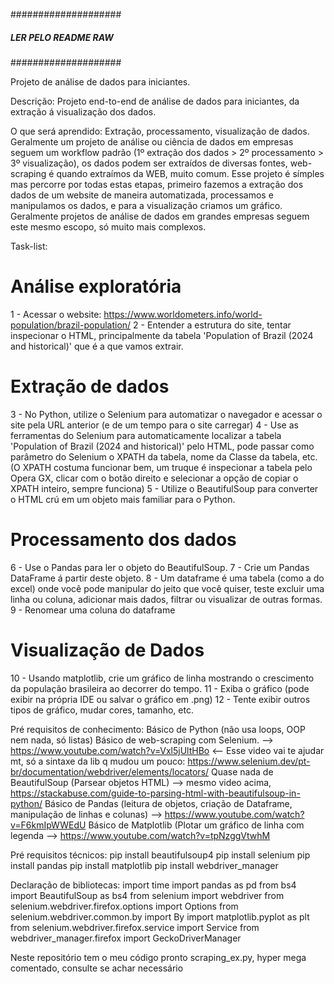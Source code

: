 ####################
##### LER PELO README RAW #####
####################

Projeto de análise de dados para iniciantes.

Descrição: 
Projeto end-to-end de análise de dados para iniciantes, da extração á visualização dos dados.

O que será aprendido: 
Extração, processamento, visualização de dados.
Geralmente um projeto de análise ou ciência de dados em empresas seguem um workflow padrão (1º extração dos dados > 2º processamento > 3º visualização), os dados podem ser extraídos de diversas fontes, web-scraping é quando extraímos da WEB, muito comum.
Esse projeto é símples mas percorre por todas estas etapas, primeiro fazemos a extração dos dados de um website de maneira automatizada, processamos e manipulamos os dados, e para a visualização criamos um gráfico.
Geralmente projetos de análise de dados em grandes empresas seguem este mesmo escopo, só muito mais complexos.

Task-list:
# Análise exploratória
1 - Acessar o website: https://www.worldometers.info/world-population/brazil-population/
2 - Entender a estrutura do site, tentar inspecionar o HTML, principalmente da tabela 'Population of Brazil (2024 and historical)' que é a que vamos extrair.

# Extração de dados
3 - No Python, utilize o Selenium para automatizar o navegador e acessar o site pela URL anterior (e de um tempo para o site carregar)
4 - Use as ferramentas do Selenium para automaticamente localizar a tabela 'Population of Brazil (2024 and historical)' pelo HTML, pode passar como parâmetro do Selenium o XPATH da tabela, nome da Classe da tabela, etc.
(O XPATH costuma funcionar bem, um truque é inspecionar a tabela pelo Opera GX, clicar com o botão direito e selecionar a opção de copiar o XPATH inteiro, sempre funciona)
5 - Utilize o BeautifulSoup para converter o HTML crú em um objeto mais familiar para o Python.

# Processamento dos dados
6 - Use o Pandas para ler o objeto do BeautifulSoup.
7 - Crie um Pandas DataFrame á partir deste objeto.
8 - Um dataframe é uma tabela (como a do excel) onde você pode manipular do jeito que você quiser, teste excluir uma linha ou coluna, adicionar mais dados, filtrar ou visualizar de outras formas.
9 - Renomear uma coluna do dataframe

# Visualização de Dados
10 - Usando matplotlib, crie um gráfico de linha mostrando o crescimento da população brasileira ao decorrer do tempo.
11 - Exiba o gráfico (pode exibir na própria IDE ou salvar o gráfico em .png)
12 - Tente exibir outros tipos de gráfico, mudar cores, tamanho, etc.


Pré requisitos de conhecimento: 
Básico de Python (não usa loops, OOP nem nada, só listas)
Básico de web-scraping com Selenium. --> https://www.youtube.com/watch?v=Vxl5jUltHBo <-- Esse video vai te ajudar mt, só a sintaxe da lib q mudou um pouco: https://www.selenium.dev/pt-br/documentation/webdriver/elements/locators/
Quase nada de BeautifulSoup (Parsear objetos HTML) --> mesmo video acima, https://stackabuse.com/guide-to-parsing-html-with-beautifulsoup-in-python/
Básico de Pandas (leitura de objetos, criação de Dataframe, manipulação de linhas e colunas) --> https://www.youtube.com/watch?v=F6kmIpWWEdU
Básico de Matplotlib (Plotar um gráfico de linha com legenda --> https://www.youtube.com/watch?v=tpNzggVtwhM

Pré requisitos técnicos:
pip install beautifulsoup4
pip install selenium
pip install pandas
pip install matplotlib
pip install webdriver_manager

Declaração de bibliotecas:
import time
import pandas as pd
from bs4 import BeautifulSoup as bs4
from selenium import webdriver
from selenium.webdriver.firefox.options import Options
from selenium.webdriver.common.by import By
import matplotlib.pyplot as plt
from selenium.webdriver.firefox.service import Service
from webdriver_manager.firefox import GeckoDriverManager

Neste repositório tem o meu código pronto scraping_ex.py, hyper mega comentado, consulte se achar necessário
